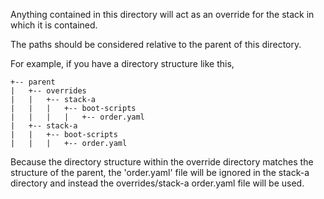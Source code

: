 
Anything contained in this directory will act as an override for the stack in which it is contained.

The paths should be considered relative to the parent of this directory.

For example, if you have a directory structure like this, 
```
+-- parent
|   +-- overrides
|   |   +-- stack-a
|   |   |   +-- boot-scripts
|   |   |   |   +-- order.yaml
|   +-- stack-a
|   |   +-- boot-scripts
|   |   |   +-- order.yaml
```
Because the directory structure within the override directory matches the structure of the parent, 
the 'order.yaml' file will be ignored in the stack-a directory and instead the overrides/stack-a order.yaml
file will be used.
